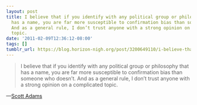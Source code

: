 ```yaml
---
layout: post
title: I believe that if you identify with any political group or philosophy that
  has a name, you are far more susceptible to confirmation bias than someone who doesn’t.
  And as a general rule, I don’t trust anyone with a strong opinion on a complicated
  topic.
date: '2011-02-09T12:36:12-08:00'
tags: []
tumblr_url: https://blog.horizon-nigh.org/post/3200649110/i-believe-that-if-you-identify-with-any-political
---
```

> I believe that if you identify with any political group or philosophy that has a name, you are far more susceptible to confirmation bias than someone who doesn’t. And as a general rule, I don’t trust anyone with a strong opinion on a complicated topic.

—[Scott Adams](http://dilbert.com/blog/entry/the_great_budget_balancing_interview/?utm_source=feedburner&utm_medium=feed&utm_campaign=Feed%3A+typepad%2FihdT+%28Dilbert+Blog%29)
